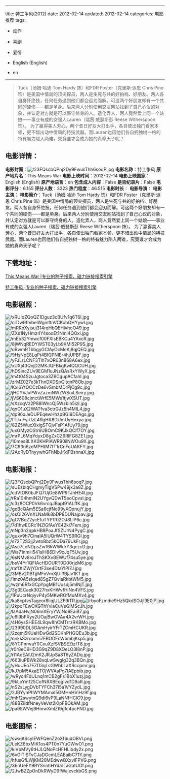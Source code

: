 
---
title: 特工争风(2012)
date: 2012-02-14
updated: 2012-02-14
categories: 电影推荐
tags:
- 动作
- 喜剧
- 爱情

- English (English)
- en
---


> Tuck（汤姆·哈迪 Tom Hardy 饰）和FDR Foster（克里斯·派恩 Chris Pine 饰）是美国中情局的顶尖探员，两人是生死与共的好拍档、好朋友。两人各自身怀绝技，任何任务遇到他们都会迎刃而解。可这两个好朋友却有一个共同的硬伤——都是单身。后来两人分别使用交友网站找到了自己心仪的对象，并认定对方就是可以厮守终身的人。造化弄人，两人竟然爱上同一个姑娘——事业有成的女强人Lauren（瑞茜·威瑟斯彭 Reese Witherspoon 饰）。 为了赢得美人芳心，两个昔日好友大打出手，各自使出独门看家本领，更不惜出动中情局的特技武器。而Lauren也因他们各自拥独树一格的特有魅力陷入两难，究竟谁才会成为她的真命天子呢？

## **电影详情**：

**电影封面**：<img src="https://image.tmdb.org/t/p/w200/23FQscbQPnj2Dy9FwusThh6soqP.jpg" alt="/23FQscbQPnj2Dy9FwusThh6soqP.jpg" title="/23FQscbQPnj2Dy9FwusThh6soqP.jpg">
**电影名称**：特工争风
**原产地片名**：This Means War
**电影上映时间**：2012-02-14
**电影上映国家**：English (English)
**原产地语言**：en
**包含成人内容**：False
**是否纪录片**：False
**电影评分**：6.155
**评分人数**：3223
**热门程度**：46.515
**电影时长**：
**电影导演**：
**电影主演**：
**电影简介**：Tuck（汤姆·哈迪 Tom Hardy 饰）和FDR Foster（克里斯·派恩 Chris Pine 饰）是美国中情局的顶尖探员，两人是生死与共的好拍档、好朋友。两人各自身怀绝技，任何任务遇到他们都会迎刃而解。可这两个好朋友却有一个共同的硬伤——都是单身。后来两人分别使用交友网站找到了自己心仪的对象，并认定对方就是可以厮守终身的人。造化弄人，两人竟然爱上同一个姑娘——事业有成的女强人Lauren（瑞茜·威瑟斯彭 Reese Witherspoon 饰）。 为了赢得美人芳心，两个昔日好友大打出手，各自使出独门看家本领，更不惜出动中情局的特技武器。而Lauren也因他们各自拥独树一格的特有魅力陷入两难，究竟谁才会成为她的真命天子呢？

## **下载地址**：
[This Means War |专业的种子搜索、磁力链接搜索引擎](https://movie.amd794.com:2083/?search=This%20Means%20War&ordering=&mode=match_phrase&page_size=10&page=1)

[特工争风 |专业的种子搜索、磁力链接搜索引擎](https://movie.amd794.com:2083/?search=%E7%89%B9%E5%B7%A5%E4%BA%89%E9%A3%8E&ordering=&mode=match_phrase&page_size=10&page=1)
 

## **电影剧照**：
<img src="https://image.tmdb.org/t/p/original/xRUIqZQoQZ1Dguz3cBUfv1q6T6l.jpg" alt="/xRUIqZQoQZ1Dguz3cBUfv1q6T6l.jpg" title="/xRUIqZQoQZ1Dguz3cBUfv1q6T6l.jpg"><img src="https://image.tmdb.org/t/p/original/crDw9fmbelWgmftnVCKobQHYywI.jpg" alt="/crDw9fmbelWgmftnVCKobQHYywI.jpg" title="/crDw9fmbelWgmftnVCKobQHYywI.jpg"><img src="https://image.tmdb.org/t/p/original/mRRpXyjsuj314rqHbQEHlvhoO49.jpg" alt="/mRRpXyjsuj314rqHbQEHlvhoO49.jpg" title="/mRRpXyjsuj314rqHbQEHlvhoO49.jpg"><img src="https://image.tmdb.org/t/p/original/ZXs1NyHmz4Y4sooEt1Nmi4QOxl.jpg" alt="/ZXs1NyHmz4Y4sooEt1Nmi4QOxl.jpg" title="/ZXs1NyHmz4Y4sooEt1Nmi4QOxl.jpg"><img src="https://image.tmdb.org/t/p/original/mEb32Ymwcf00FXIsEBKCu4YAxcR.jpg" alt="/mEb32Ymwcf00FXIsEBKCu4YAxcR.jpg" title="/mEb32Ymwcf00FXIsEBKCu4YAxcR.jpg"><img src="https://image.tmdb.org/t/p/original/8jWNqREDYWST03yLb9XMI52P9S.jpg" alt="/8jWNqREDYWST03yLb9XMI52P9S.jpg" title="/8jWNqREDYWST03yLb9XMI52P9S.jpg"><img src="https://image.tmdb.org/t/p/original/oRwmRTbbgyGClAyOcMeKj8qjQEQ.jpg" alt="/oRwmRTbbgyGClAyOcMeKj8qjQEQ.jpg" title="/oRwmRTbbgyGClAyOcMeKj8qjQEQ.jpg"><img src="https://image.tmdb.org/t/p/original/9HsNpE8LqPt4BIQPNIEr4hjUPBF.jpg" alt="/9HsNpE8LqPt4BIQPNIEr4hjUPBF.jpg" title="/9HsNpE8LqPt4BIQPNIEr4hjUPBF.jpg"><img src="https://image.tmdb.org/t/p/original/yFJLrLCNF3Tlh7xQR63n868A6ex.jpg" alt="/yFJLrLCNF3Tlh7xQR63n868A6ex.jpg" title="/yFJLrLCNF3Tlh7xQR63n868A6ex.jpg"><img src="https://image.tmdb.org/t/p/original/xUXj43QnjD2MKJQFBkgKwIQQCUH.jpg" alt="/xUXj43QnjD2MKJQFBkgKwIQQCUH.jpg" title="/xUXj43QnjD2MKJQFBkgKwIQQCUH.jpg"><img src="https://image.tmdb.org/t/p/original/hDSincZUv9EGM1uJNzQAsRxYWyX.jpg" alt="/hDSincZUv9EGM1uJNzQAsRxYWyX.jpg" title="/hDSincZUv9EGM1uJNzQAsRxYWyX.jpg"><img src="https://image.tmdb.org/t/p/original/m4t04SzuJgtoca3Z6CgupACfahI.jpg" alt="/m4t04SzuJgtoca3Z6CgupACfahI.jpg" title="/m4t04SzuJgtoca3Z6CgupACfahI.jpg"><img src="https://image.tmdb.org/t/p/original/zrMZ027e3kThnDXDSpQitqnP8Ob.jpg" alt="/zrMZ027e3kThnDXDSpQitqnP8Ob.jpg" title="/zrMZ027e3kThnDXDSpQitqnP8Ob.jpg"><img src="https://image.tmdb.org/t/p/original/Kxl6YtQCCzDe6vSmbMDrPjCg9c.jpg" alt="/Kxl6YtQCCzDe6vSmbMDrPjCg9c.jpg" title="/Kxl6YtQCCzDe6vSmbMDrPjCg9c.jpg"><img src="https://image.tmdb.org/t/p/original/jHCYVJuPWvZazmNWZWSuiLSeiry.jpg" alt="/jHCYVJuPWvZazmNWZWSuiLSeiry.jpg" title="/jHCYVJuPWvZazmNWZWSuiLSeiry.jpg"><img src="https://image.tmdb.org/t/p/original/jVS608cjmctWrfE5MWs1tjwXSUT.jpg" alt="/jVS608cjmctWrfE5MWs1tjwXSUT.jpg" title="/jVS608cjmctWrfE5MWs1tjwXSUT.jpg"><img src="https://image.tmdb.org/t/p/original/sXzcqVz2P88lWncQj5Wzbin5izI.jpg" alt="/sXzcqVz2P88lWncQj5Wzbin5izI.jpg" title="/sXzcqVz2P88lWncQj5Wzbin5izI.jpg"><img src="https://image.tmdb.org/t/p/original/qnO1uX2WATfva3ctrGJz5h4MIL4.jpg" alt="/qnO1uX2WATfva3ctrGJz5h4MIL4.jpg" title="/qnO1uX2WATfva3ctrGJz5h4MIL4.jpg"><img src="https://image.tmdb.org/t/p/original/dp96xJeDUPEqewHhzpBGI9DEAgs.jpg" alt="/dp96xJeDUPEqewHhzpBGI9DEAgs.jpg" title="/dp96xJeDUPEqewHhzpBGI9DEAgs.jpg"><img src="https://image.tmdb.org/t/p/original/fTjkuFyiUzL4RgHA8DUmUyHexya.jpg" alt="/fTjkuFyiUzL4RgHA8DUmUyHexya.jpg" title="/fTjkuFyiUzL4RgHA8DUmUyHexya.jpg"><img src="https://image.tmdb.org/t/p/original/82Z5WucXIxigSTGjvFsP1AfUy79.jpg" alt="/82Z5WucXIxigSTGjvFsP1AfUy79.jpg" title="/82Z5WucXIxigSTGjvFsP1AfUy79.jpg"><img src="https://image.tmdb.org/t/p/original/uxGMyzOStr6UBOmC9KJkQCif7OY.jpg" alt="/uxGMyzOStr6UBOmC9KJkQCif7OY.jpg" title="/uxGMyzOStr6UBOmC9KJkQCif7OY.jpg"><img src="https://image.tmdb.org/t/p/original/mrPL6MqYdyxD8gZxCZ6RlFG8ZE1.jpg" alt="/mrPL6MqYdyxD8gZxCZ6RlFG8ZE1.jpg" title="/mrPL6MqYdyxD8gZxCZ6RlFG8ZE1.jpg"><img src="https://image.tmdb.org/t/p/original/10mes8LXK0KHPlAWR90ilNWOu9X.jpg" alt="/10mes8LXK0KHPlAWR90ilNWOu9X.jpg" title="/10mes8LXK0KHPlAWR90ilNWOu9X.jpg"><img src="https://image.tmdb.org/t/p/original/7C93n6zdMPHtM7fT1rCnFoUAKFY.jpg" alt="/7C93n6zdMPHtM7fT1rCnFoUAKFY.jpg" title="/7C93n6zdMPHtM7fT1rCnFoUAKFY.jpg"><img src="https://image.tmdb.org/t/p/original/2AoRyDTnyywhGFhNbJKdFBsnnaX.jpg" alt="/2AoRyDTnyywhGFhNbJKdFBsnnaX.jpg" title="/2AoRyDTnyywhGFhNbJKdFBsnnaX.jpg">

## **电影海报**：
<img src="https://image.tmdb.org/t/p/original/23FQscbQPnj2Dy9FwusThh6soqP.jpg" alt="/23FQscbQPnj2Dy9FwusThh6soqP.jpg" title="/23FQscbQPnj2Dy9FwusThh6soqP.jpg"><img src="https://image.tmdb.org/t/p/original/sUEzblqCHgmyTIgVSPw49jx3a8Z.jpg" alt="/sUEzblqCHgmyTIgVSPw49jx3a8Z.jpg" title="/sUEzblqCHgmyTIgVSPw49jx3a8Z.jpg"><img src="https://image.tmdb.org/t/p/original/cdVtOK0bJFQ7UjGe8WP9TJnHE4l.jpg" alt="/cdVtOK0bJFQ7UjGe8WP9TJnHE4l.jpg" title="/cdVtOK0bJFQ7UjGe8WP9TJnHE4l.jpg"><img src="https://image.tmdb.org/t/p/original/rRa104hmlN2UYgvQDwT5eoCpvsl.jpg" alt="/rRa104hmlN2UYgvQDwT5eoCpvsl.jpg" title="/rRa104hmlN2UYgvQDwT5eoCpvsl.jpg"><img src="https://image.tmdb.org/t/p/original/c3z8OCP0Vk6vrcqJBapt91ALffK.jpg" alt="/c3z8OCP0Vk6vrcqJBapt91ALffK.jpg" title="/c3z8OCP0Vk6vrcqJBapt91ALffK.jpg"><img src="https://image.tmdb.org/t/p/original/goBcQAm5ESa6cjfNo99yXQonujY.jpg" alt="/goBcQAm5ESa6cjfNo99yXQonujY.jpg" title="/goBcQAm5ESa6cjfNo99yXQonujY.jpg"><img src="https://image.tmdb.org/t/p/original/osQl26VnXLNaMk8bDP8DUNajpav.jpg" alt="/osQl26VnXLNaMk8bDP8DUNajpav.jpg" title="/osQl26VnXLNaMk8bDP8DUNajpav.jpg"><img src="https://image.tmdb.org/t/p/original/gCVBqZ2ycEfuTYP1f02OJ8LlP6c.jpg" alt="/gCVBqZ2ycEfuTYP1f02OJ8LlP6c.jpg" title="/gCVBqZ2ycEfuTYP1f02OJ8LlP6c.jpg"><img src="https://image.tmdb.org/t/p/original/7d1hwECRc1NZlGfAeYE42ki7Fem.jpg" alt="/7d1hwECRc1NZlGfAeYE42ki7Fem.jpg" title="/7d1hwECRc1NZlGfAeYE42ki7Fem.jpg"><img src="https://image.tmdb.org/t/p/original/nNp3n2qpkHB8PoaJfSZUrN4PygC.jpg" alt="/nNp3n2qpkHB8PoaJfSZUrN4PygC.jpg" title="/nNp3n2qpkHB8PoaJfSZUrN4PygC.jpg"><img src="https://image.tmdb.org/t/p/original/guxv9h7CinaIA5lUQrW4TYS9RGI.jpg" alt="/guxv9h7CinaIA5lUQrW4TYS9RGI.jpg" title="/guxv9h7CinaIA5lUQrW4TYS9RGI.jpg"><img src="https://image.tmdb.org/t/p/original/s72T2S3jj2wtoBbz5kODa76UkFr.jpg" alt="/s72T2S3jj2wtoBbz5kODa76UkFr.jpg" title="/s72T2S3jj2wtoBbz5kODa76UkFr.jpg"><img src="https://image.tmdb.org/t/p/original/Asc7LeNDpsZw16kWWkIrY3qczcD.jpg" alt="/Asc7LeNDpsZw16kWWkIrY3qczcD.jpg" title="/Asc7LeNDpsZw16kWWkIrY3qczcD.jpg"><img src="https://image.tmdb.org/t/p/original/Wa71nmH541slH86DIv9cJqF5Uv.jpg" alt="/Wa71nmH541slH86DIv9cJqF5Uv.jpg" title="/Wa71nmH541slH86DIv9cJqF5Uv.jpg"><img src="https://image.tmdb.org/t/p/original/6sNMv8roJThSKXvBEWUf74su5ye.jpg" alt="/6sNMv8roJThSKXvBEWUf74su5ye.jpg" title="/6sNMv8roJThSKXvBEWUf74su5ye.jpg"><img src="https://image.tmdb.org/t/p/original/bsV4Yr1QFIAcHDOURT0D00rjzM6.jpg" alt="/bsV4Yr1QFIAcHDOURT0D00rjzM6.jpg" title="/bsV4Yr1QFIAcHDOURT0D00rjzM6.jpg"><img src="https://image.tmdb.org/t/p/original/rafOtiZWjYOrtF3xe4DtaYlPI7J.jpg" alt="/rafOtiZWjYOrtF3xe4DtaYlPI7J.jpg" title="/rafOtiZWjYOrtF3xe4DtaYlPI7J.jpg"><img src="https://image.tmdb.org/t/p/original/3MBv20BTjjMFoVmXjUl3BjJv1KT.jpg" alt="/3MBv20BTjjMFoVmXjUl3BjJv1KT.jpg" title="/3MBv20BTjjMFoVmXjUl3BjJv1KT.jpg"><img src="https://image.tmdb.org/t/p/original/1mz0A5sIqed8SgZ7QviaRkbtWM5.jpg" alt="/1mz0A5sIqed8SgZ7QviaRkbtWM5.jpg" title="/1mz0A5sIqed8SgZ7QviaRkbtWM5.jpg"><img src="https://image.tmdb.org/t/p/original/wzm6RfxGCpYpgMB1Uosdj5mINjT.jpg" alt="/wzm6RfxGCpYpgMB1Uosdj5mINjT.jpg" title="/wzm6RfxGCpYpgMB1Uosdj5mINjT.jpg"><img src="https://image.tmdb.org/t/p/original/3g0ECaek3027hxKHWvfHiNn4VFS.jpg" alt="/3g0ECaek3027hxKHWvfHiNn4VFS.jpg" title="/3g0ECaek3027hxKHWvfHiNn4VFS.jpg"><img src="https://image.tmdb.org/t/p/original/1PuUcrNqiyvP4y5MKwRGfMuMXv4.jpg" alt="/1PuUcrNqiyvP4y5MKwRGfMuMXv4.jpg" title="/1PuUcrNqiyvP4y5MKwRGfMuMXv4.jpg"><img src="https://image.tmdb.org/t/p/original/ka8cptvsTageor8liqjULZF9iTR.jpg" alt="/ka8cptvsTageor8liqjULZF9iTR.jpg" title="/ka8cptvsTageor8liqjULZF9iTR.jpg"><img src="https://image.tmdb.org/t/p/original/rbyoFzmdie9Hz5QkdSOJjl9E0jP.jpg" alt="/rbyoFzmdie9Hz5QkdSOJjl9E0jP.jpg" title="/rbyoFzmdie9Hz5QkdSOJjl9E0jP.jpg"><img src="https://image.tmdb.org/t/p/original/2kpoFEwOXGThYviaCuVeGlMScJh.jpg" alt="/2kpoFEwOXGThYviaCuVeGlMScJh.jpg" title="/2kpoFEwOXGThYviaCuVeGlMScJh.jpg"><img src="https://image.tmdb.org/t/p/original/laAdaHvjN06mXEryYWjNo9EaiB7.jpg" alt="/laAdaHvjN06mXEryYWjNo9EaiB7.jpg" title="/laAdaHvjN06mXEryYWjNo9EaiB7.jpg"><img src="https://image.tmdb.org/t/p/original/u6l9bFXyy2UOajBwOVAa4A2vrWH.jpg" alt="/u6l9bFXyy2UOajBwOVAa4A2vrWH.jpg" title="/u6l9bFXyy2UOajBwOVAa4A2vrWH.jpg"><img src="https://image.tmdb.org/t/p/original/4H6ysSHEE4L9qw8hCMTrrzRKBMo.jpg" alt="/4H6ysSHEE4L9qw8hCMTrrzRKBMo.jpg" title="/4H6ysSHEE4L9qw8hCMTrrzRKBMo.jpg"><img src="https://image.tmdb.org/t/p/original/23990DL5GAmHyirYFrTZCmHCUKR.jpg" alt="/23990DL5GAmHyirYFrTZCmHCUKR.jpg" title="/23990DL5GAmHyirYFrTZCmHCUKR.jpg"><img src="https://image.tmdb.org/t/p/original/2zqmj5KUeHEwGd2SDKnPHGQEu3b.jpg" alt="/2zqmj5KUeHEwGd2SDKnPHGQEu3b.jpg" title="/2zqmj5KUeHEwGd2SDKnPHGQEu3b.jpg"><img src="https://image.tmdb.org/t/p/original/onksSzrcomn7EBODEcWbmbjKsp5.jpg" alt="/onksSzrcomn7EBODEcWbmbjKsp5.jpg" title="/onksSzrcomn7EBODEcWbmbjKsp5.jpg"><img src="https://image.tmdb.org/t/p/original/8YCPnrwaY0CxuXzfSVBSEZizfT8.jpg" alt="/8YCPnrwaY0CxuXzfSVBSEZizfT8.jpg" title="/8YCPnrwaY0CxuXzfSVBSEZizfT8.jpg"><img src="https://image.tmdb.org/t/p/original/r0r8eC9HD3G9qZ9D8XOeLO3I8nP.jpg" alt="/r0r8eC9HD3G9qZ9D8XOeLO3I8nP.jpg" title="/r0r8eC9HD3G9qZ9D8XOeLO3I8nP.jpg"><img src="https://image.tmdb.org/t/p/original/rI1AqEAfJ2mK2JRJpSa8T6yZADq.jpg" alt="/rI1AqEAfJ2mK2JRJpSa8T6yZADq.jpg" title="/rI1AqEAfJ2mK2JRJpSa8T6yZADq.jpg"><img src="https://image.tmdb.org/t/p/original/663iuPBWk28xqLwSwglg32q3BQn.jpg" alt="/663iuPBWk28xqLwSwglg32q3BQn.jpg" title="/663iuPBWk28xqLwSwglg32q3BQn.jpg"><img src="https://image.tmdb.org/t/p/original/yHuUEo7EZD3qLsGWbbLaXRccpmr.jpg" alt="/yHuUEo7EZD3qLsGWbbLaXRccpmr.jpg" title="/yHuUEo7EZD3qLsGWbbLaXRccpmr.jpg"><img src="https://image.tmdb.org/t/p/original/kJ7pM5AxaETOjWVAaPg7IAEpbib.jpg" alt="/kJ7pM5AxaETOjWVAaPg7IAEpbib.jpg" title="/kJ7pM5AxaETOjWVAaPg7IAEpbib.jpg"><img src="https://image.tmdb.org/t/p/original/wRyo4FdULnq1mCB2gFs1BoX1uzj.jpg" alt="/wRyo4FdULnq1mCB2gFs1BoX1uzj.jpg" title="/wRyo4FdULnq1mCB2gFs1BoX1uzj.jpg"><img src="https://image.tmdb.org/t/p/original/9kLoYmf25CofNRXBEqgIvd1D9aR.jpg" alt="/9kLoYmf25CofNRXBEqgIvd1D9aR.jpg" title="/9kLoYmf25CofNRXBEqgIvd1D9aR.jpg"><img src="https://image.tmdb.org/t/p/original/nS2sLygDVbTYFCh37I5a1VYZydL.jpg" alt="/nS2sLygDVbTYFCh37I5a1VYZydL.jpg" title="/nS2sLygDVbTYFCh37I5a1VYZydL.jpg"><img src="https://image.tmdb.org/t/p/original/2JBYynPhWYMAmaI5GMHnHViHz9f.jpg" alt="/2JBYynPhWYMAmaI5GMHnHViHz9f.jpg" title="/2JBYynPhWYMAmaI5GMHnHViHz9f.jpg"><img src="https://image.tmdb.org/t/p/original/mhf2swytnQ9di6vP9LaNNfHClC9.jpg" alt="/mhf2swytnQ9di6vP9LaNNfHClC9.jpg" title="/mhf2swytnQ9di6vP9LaNNfHClC9.jpg"><img src="https://image.tmdb.org/t/p/original/88BZIldfNneyVeVst2KlpFBOkAM.jpg" alt="/88BZIldfNneyVeVst2KlpFBOkAM.jpg" title="/88BZIldfNneyVeVst2KlpFBOkAM.jpg"><img src="https://image.tmdb.org/t/p/original/pa95WVej9HmwXmlZt9gfc4pcFND.jpg" alt="/pa95WVej9HmwXmlZt9gfc4pcFND.jpg" title="/pa95WVej9HmwXmlZt9gfc4pcFND.jpg">

## **电影图标**：
<img src="https://image.tmdb.org/t/p/original/swx6tScyIEWFQenZ2oXf6udOBVl.png" alt="/swx6tScyIEWFQenZ2oXf6udOBVl.png" title="/swx6tScyIEWFQenZ2oXf6udOBVl.png"><img src="https://image.tmdb.org/t/p/original/LeKZ6bxMiK1os4PT0n7YuOWwO1.png" alt="/LeKZ6bxMiK1os4PT0n7YuOWwO1.png" title="/LeKZ6bxMiK1os4PT0n7YuOWwO1.png"><img src="https://image.tmdb.org/t/p/original/kiVpMVy6tHJLQNoPcHFHLibdy2x.png" alt="/kiVpMVy6tHJLQNoPcHFHLibdy2x.png" title="/kiVpMVy6tHJLQNoPcHFHLibdy2x.png"><img src="https://image.tmdb.org/t/p/original/6vGITlSTvCJaDGcmLEAEaibC71Y.png" alt="/6vGITlSTvCJaDGcmLEAEaibC71Y.png" title="/6vGITlSTvCJaDGcmLEAEaibC71Y.png"><img src="https://image.tmdb.org/t/p/original/hfusGfLWjKM20MEdwwBXxvlFPVG.png" alt="/hfusGfLWjKM20MEdwwBXxvlFPVG.png" title="/hfusGfLWjKM20MEdwwBXxvlFPVG.png"><img src="https://image.tmdb.org/t/p/original/3EnUeFY9RYSnnhHYda1LaGatUOf.png" alt="/3EnUeFY9RYSnnhHYda1LaGatUOf.png" title="/3EnUeFY9RYSnnhHYda1LaGatUOf.png"><img src="https://image.tmdb.org/t/p/original/2JwBZZpOnDkRWyD9fWajevckbGS.png" alt="/2JwBZZpOnDkRWyD9fWajevckbGS.png" title="/2JwBZZpOnDkRWyD9fWajevckbGS.png">
